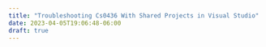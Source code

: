 ```yaml
---
title: "Troubleshooting Cs0436 With Shared Projects in Visual Studio"
date: 2023-04-05T19:06:48-06:00
draft: true
---
```


